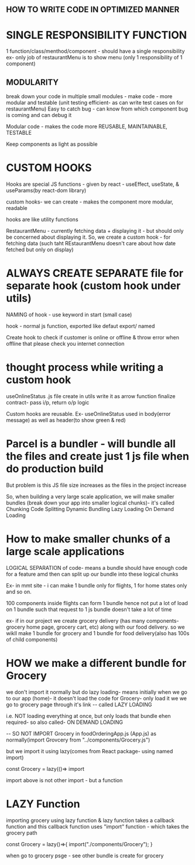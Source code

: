 ## HOW TO WRITE CODE IN OPTIMIZED MANNER

# SINGLE RESPONSIBILITY FUNCTION

1 function/class/menthod/component - should have a single responsibility
ex- only job of restaurantMenu is to show menu (only 1 responsibility of 1 component)

## MODULARITY 
break down your code in multiple small modules - make code - more modular and testable (unit testing efficient- as can write test cases on for restaurantMenu)
Easy to catch bug - can know from which component bug is coming and can debug it 


Modular code - makes the code more REUSABLE, MAINTAINABLE, TESTABLE


Keep components as light as possible


# CUSTOM HOOKS

Hooks are special JS functions - given by react - useEffect, useState, & useParams(by react-dom library)

custom hooks- we can create - makes the component more modular, readable

hooks are like utility functions

RestaurantMenu - currently fetching data + displaying it - but should only be concerned about displaying it. So, we create a custom hook - for fetching data (such taht REstaurantMenu doesn't care about how date fetched but only on display)

# ALWAYS CREATE SEPARATE file for separate hook (custom hook under utils)

NAMING of hook - use keyword in start (small case)

hook - normal js function, exported like defaut export/ named

Create hook to check if customer is online or offline & throw error when offline that please check you internet connection

# thought process while writing a custom hook

useOnlineStatus
.js file create in utils
write it as arrow function
finalize contract- pass i/p, return o/p
logic

Custom hooks are reusable. Ex- useOnlineStatus used in body(error message) as well as header(to show green & red)

# Parcel is a bundler - will bundle all the files and create just 1 js file when do production build

But problem is this JS file size increases as the files in the project increase

So, when building a very large scale application, we will make smaller bundles (break down your app into smaller logical chunks)- it's called
Chunking
Code Splitting
Dynamic Bundling
Lazy Loading
On Demand Loading

# How to make smaller chunks of a large scale applications

LOGICAL SEPARATION of code- means a bundle should have enough code for a feature amd then can split up our bundle into these logical chunks

Ex- in mmt site - i can make 1 bundle only for flights, 1 for home states only and so on.

100 components inside flights can form 1 bundle 
hence not put a lot of load on 1 bundle such that request to 1 js bundle doesn't take a lot of time

ex- if in our project we create grocery delivery (has many components- grocery home page, grocery cart, etc) along with our food delivery. so we wikll make 1 bundle for grocery and 1 bundle for food delivery(also has 100s of child components)


# HOW we make a different bundle for Grocery
we don't import it normally but do lazy loading- means initially when we  go to our app (home)- it doesn't load the code for Grocery- only load it we we go to grocery page through it's link
-- called LAZY LOADING

i.e. NOT loading everything at once, but only loads that bundle ehen required- so also called- ON DEMAND LOADING


-- SO NOT IMPORT Grocery in foodOrderingApp.js (App.js) as normally(import Grovcery from "../components/Grocery.js")

but we import it using lazy(comes from React package- using named import)

const Grocery = lazy(()=> import 

import above is not other import - but a function 

# LAZY Function
importing grocery using lazy function & lazy function takes a callback function and this callback function uses "import" function - which takes the grocery path

const Grocery = lazy()=>{
    import("./components/Grocery");
}

when go to grocery psge - see other bundle is create for grocery



 




